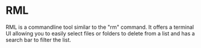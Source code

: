 # RML

RML is a commandline tool similar to the "rm" command. It offers a terminal UI allowing you to easily select files or folders to delete from a list and has a search bar to filter the list.
